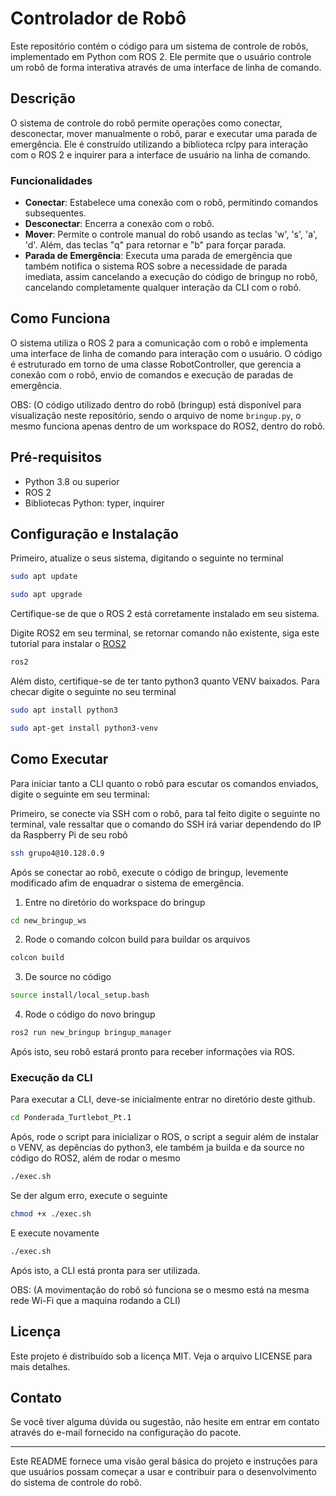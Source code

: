 # Controlador de Robô

Este repositório contém o código para um sistema de controle de robôs, implementado em Python com ROS 2. Ele permite que o usuário controle um robô de forma interativa através de uma interface de linha de comando.

## Descrição

O sistema de controle do robô permite operações como conectar, desconectar, mover manualmente o robô, parar e executar uma parada de emergência. Ele é construído utilizando a biblioteca rclpy para interação com o ROS 2 e inquirer para a interface de usuário na linha de comando.

### Funcionalidades

- **Conectar**: Estabelece uma conexão com o robô, permitindo comandos subsequentes.
- **Desconectar**: Encerra a conexão com o robô.
- **Mover**: Permite o controle manual do robô usando as teclas 'w', 's', 'a', 'd'. Além, das teclas "q" para retornar e "b" para forçar parada.
- **Parada de Emergência**: Executa uma parada de emergência que também notifica o sistema ROS sobre a necessidade de parada imediata, assim cancelando a execução do código de bringup no robô, cancelando completamente qualquer interação da CLI com o robô.

## Como Funciona

O sistema utiliza o ROS 2 para a comunicação com o robô e implementa uma interface de linha de comando para interação com o usuário. O código é estruturado em torno de uma classe RobotController, que gerencia a conexão com o robô, envio de comandos e execução de paradas de emergência.

OBS: (O código utilizado dentro do robô (bringup) está disponível para visualização neste repositório, sendo o arquivo de nome `bringup.py`, o mesmo funciona apenas dentro de um workspace do ROS2, dentro do robô. 

## Pré-requisitos

- Python 3.8 ou superior
- ROS 2
- Bibliotecas Python: typer, inquirer

## Configuração e Instalação

Primeiro, atualize o seus sistema, digitando o seguinte no terminal

```bash
sudo apt update

sudo apt upgrade
```

Certifique-se de que o ROS 2 está corretamente instalado em seu sistema.


Digite ROS2 em seu terminal, se retornar comando não existente, siga este tutorial para instalar o [ROS2](https://docs.ros.org/en/foxy/Installation.html)
```bash
ros2
``` 

Além disto, certifique-se de ter tanto python3 quanto VENV baixados. Para checar digite o seguinte no seu terminal

```bash
sudo apt install python3

sudo apt-get install python3-venv
``` 


## Como Executar

Para iniciar tanto a CLI quanto o robô para escutar os comandos enviados, digite o seguinte em seu terminal:

Primeiro, se conecte via SSH com o robô, para tal feito digite o seguinte no terminal, vale ressaltar que o comando do SSH irá variar dependendo do IP da Raspberry Pi de seu robô

```bash
ssh grupo4@10.128.0.9
```

Após se conectar ao robô, execute o código de bringup, levemente modificado afim de enquadrar o sistema de emergência.

1. Entre no diretório do workspace do bringup

```bash
cd new_bringup_ws
```

2. Rode o comando colcon build para buildar os arquivos

```bash
colcon build
```

3. De source no código

```bash
source install/local_setup.bash
```

4. Rode o código do novo bringup

```bash
ros2 run new_bringup bringup_manager
```

Após isto, seu robô estará pronto para receber informações via ROS.

### Execução da CLI

Para executar a CLI, deve-se inicialmente entrar no diretório deste github.

```bash
cd Ponderada_Turtlebot_Pt.1
```

Após, rode o script para inicializar o ROS, o script a seguir além de instalar o VENV, as depências do python3, ele também ja builda e da source no código do ROS2, além de rodar o mesmo

```bash
./exec.sh
```

Se der algum erro, execute o seguinte

```bash
chmod +x ./exec.sh
```

E execute novamente

```bash
./exec.sh
```

Após isto, a CLI está pronta para ser utilizada.

OBS: (A movimentação do robô só funciona se o mesmo está na mesma rede Wi-Fi que a maquina rodando a CLI)

## Licença

Este projeto é distribuído sob a licença MIT. Veja o arquivo LICENSE para mais detalhes.

## Contato

Se você tiver alguma dúvida ou sugestão, não hesite em entrar em contato através do e-mail fornecido na configuração do pacote.

---

Este README fornece uma visão geral básica do projeto e instruções para que usuários possam começar a usar e contribuir para o desenvolvimento do sistema de controle do robô.
